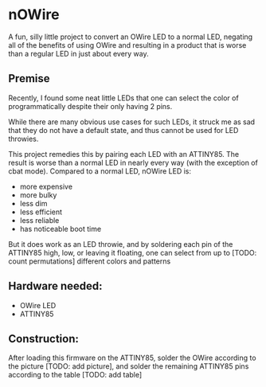 # nOWire
A fun, silly little project to convert an OWire LED to a normal LED, negating all of the benefits of using OWire and resulting in a product that is worse than a regular LED in just about every way.

## Premise

Recently, I found some neat little LEDs that one can select the color of programmatically despite their only having 2 pins.

While there are many obvious use cases for such LEDs, it struck me as sad that they do not have a default state, and thus cannot be used for LED throwies.

This project remedies this by pairing each LED with an ATTINY85. The result is worse than a normal LED in nearly every way (with the exception of cbat mode). Compared to a normal LED, nOWire LED is:

- more expensive
- more bulky
- less dim
- less efficient
- less reliable
- has noticeable boot time

But it does work as an LED throwie, and by soldering each pin of the ATTINY85 high, low, or leaving it floating, one can select from up to [TODO: count permutations] different colors and patterns
## Hardware needed:
- OWire LED
- ATTINY85
## Construction:
After loading this firmware on the ATTINY85, solder the OWire according to the picture [TODO: add picture], and solder the remaining ATTINY85 pins according to the table [TODO: add table]

